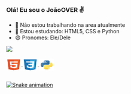 ### Olá! Eu sou o JoãoOVER ✌
- 🔭 Não estou trabalhando na area atualmente
- 🌱 Estou estudando: HTML5, CSS e Python
- 😄 Pronomes: Ele/Dele

<div align="left">
  <a href="https://github.com/rafaballerini">
  <img height="180em" src="https://github-readme-stats.vercel.app/api?username=JoaoOVER&show_icons=true&theme=dark&include_all_commits=true&count_private=true"/>
  <!-- <img height="180em" src="https://github-readme-stats.vercel.app/api/top-langs/?username=rafaballerini&layout=compact&langs_count=7&theme=dracula"/>  ta bugando vou ver depois isso -->
</div>
  
<div style="display: inline_block"><br>
  <img align="center" alt="Rafa-HTML" height="30" width="40" src="https://raw.githubusercontent.com/devicons/devicon/master/icons/html5/html5-original.svg">
  <img align="center" alt="Rafa-CSS" height="30" width="40" src="https://raw.githubusercontent.com/devicons/devicon/master/icons/css3/css3-original.svg">
  <img align="center" alt="Rafa-Python" height="30" width="40" src="https://raw.githubusercontent.com/devicons/devicon/master/icons/python/python-original.svg">
</div>

  ##
  
  <div>
    
  ![Snake animation](https://github.com/JoaoOVER/JoaoOVER/blob/output/github-contribution-grid-snake.svg)
    
  </div>
